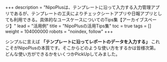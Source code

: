 +++
description = "NipoPlusは、テンプレートに沿って入力する入力管理アプリであるが、テンプレートの工夫によりチェックシートアプリや日報アプリとしても利用できる。具体的なユースケースについてのTips集【アーカイブスページ】"
lead = "活用例"
title = "NipoPlusの活用Tips集"
toc = true
tags = []
weight = 104000000
robots = "noindex, follow"
+++

シンプルに言えば **「テンプレートに沿ってレポートのデータを入力する」** これこそがNipoPlusの本質です。そこからどのような使い方をするかは皆様次第。どんな使い方ができるかをいくつかPickUpしてみました。
